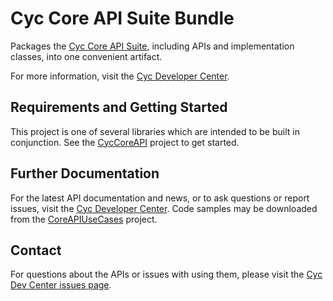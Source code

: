 Cyc Core API Suite Bundle
=========================

Packages the [Cyc Core API Suite](https://github.com/cycorp/CycCoreAPI), including APIs and 
implementation classes, into one convenient artifact.

For more information, visit the [Cyc Developer Center](http://dev.cyc.com/).

Requirements and Getting Started
--------------------------------

This project is one of several libraries which are intended to be built in 
conjunction. See the [CycCoreAPI](https://github.com/cycorp/CycCoreAPI) project 
to get started.

Further Documentation
---------------------

For the latest API documentation and news, or to ask questions or report issues, visit the 
[Cyc Developer Center](http://dev.cyc.com/). Code samples may be downloaded from the 
[CoreAPIUseCases](https://github.com/cycorp/CoreAPIUseCases) project.

Contact
-------

For questions about the APIs or issues with using them, please visit the 
[Cyc Dev Center issues page](http://dev.cyc.com/cyc-api/issues.html).